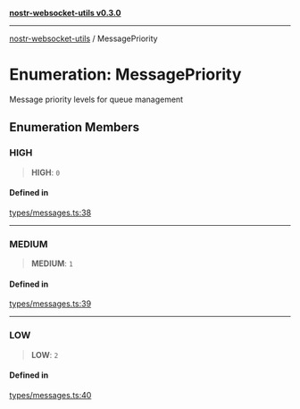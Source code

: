 [**nostr-websocket-utils v0.3.0**](../README.md)

***

[nostr-websocket-utils](../globals.md) / MessagePriority

# Enumeration: MessagePriority

Message priority levels for queue management

## Enumeration Members

### HIGH

> **HIGH**: `0`

#### Defined in

[types/messages.ts:38](https://github.com/HumanjavaEnterprises/nostr-websocket-utils/blob/main/src/types/messages.ts#L38)

***

### MEDIUM

> **MEDIUM**: `1`

#### Defined in

[types/messages.ts:39](https://github.com/HumanjavaEnterprises/nostr-websocket-utils/blob/main/src/types/messages.ts#L39)

***

### LOW

> **LOW**: `2`

#### Defined in

[types/messages.ts:40](https://github.com/HumanjavaEnterprises/nostr-websocket-utils/blob/main/src/types/messages.ts#L40)

